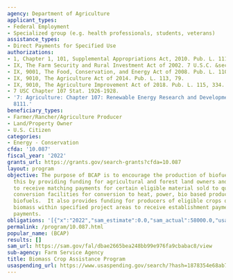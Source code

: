 ```yaml
---
agency: Department of Agriculture
applicant_types:
- Federal Employment
- Specialized group (e.g. health professionals, students, veterans)
assistance_types:
- Direct Payments for Specified Use
authorizations:
- 1, Chapter 1, 101, Supplemental Appropriations Act, 2010. Pub. L. 111, 212.
- IX, The Farm Security and Rural Investment Act of 2002. 7 U.S.C. &sect; 8101.
- IX, 9001, The Food, Conservation, and Energy Act of 2008. Pub. L. 110, 246.
- IX, 9010, The Agriculture Act of 2014. Pub. L. 113, 79.
- IX, 9010, The Agriculture Improvement Act of 2018. Pub. L. 115, 334.
- 7 USC Chapter 107 Stat. 1926-1928.
- '7: Agriculture: Chapter 107: Renewable Energy Research and Development U.S.C. &sect;
  8111.'
beneficiary_types:
- Farmer/Rancher/Agriculture Producer
- Land/Property Owner
- U.S. Citizen
categories:
- Energy - Conservation
cfda: '10.087'
fiscal_year: '2022'
grants_url: https://grants.gov/search-grants?cfda=10.087
layout: program
objective: The purpose of BCAP is to encourage the production of biofuels.  BCAP accomplishes
  this by providing funding for agricultural and forest land owners and operators
  to receive matching payments for certain eligible material sold to qualified biomass
  conversion facilities for conversion to heat, power, bio based products, or advanced
  biofuels.  It also provides funding for producers of eligible crops of renewable
  biomass within specified project areas to receive establishment payments and annual
  payments.
obligations: '[{"x":"2022","sam_estimate":0.0,"sam_actual":58000.0,"usa_spending_actual":51740.0},{"x":"2023","sam_estimate":58000.0,"sam_actual":0.0,"usa_spending_actual":47128.0},{"x":"2024","sam_estimate":58000.0,"sam_actual":0.0,"usa_spending_actual":51845.0}]'
permalink: /program/10.087.html
popular_name: (BCAP)
results: []
sam_url: https://sam.gov/fal/dbae2665bea248bb99e976fa9cbabac8/view
sub-agency: Farm Service Agency
title: Biomass Crop Assistance Program
usaspending_url: https://www.usaspending.gov/search/?hash=1878354e68ab7c086dc5802382396c44
---
```

